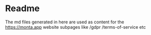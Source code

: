 # Readme

The md files generated in here are used as content for the https://monta.app website subpages like /gdpr /terms-of-service etc
